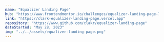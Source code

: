 ```yaml
---
name: "Equalizer Landing Page"
hub: "https://www.frontendmentor.io/challenges/equalizer-landing-page-7VJ4gp3DE"
link: "https://clark-equalizer-landing-page.vercel.app"
repository: "https://www.github.com/clakr/equalizer-landing-page"
dateStarted: "May 28, 2023"
img: "../../assets/equalizer-landing-page.png"
---
```

